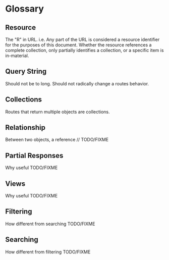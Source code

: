 # Glossary

## Resource
The "R" in URL. i.e. Any part of the URL is considered a resource identifier for the purposes of this document. Whether the resource references a complete collection, only partially identifies a collection, or a specific item is in-material. 

## Query String
Should not be to long. Should not radically change a routes behavior.

## Collections
Routes that return multiple objects are collections.

## Relationship
Between two objects, a reference // TODO/FIXME

## Partial Responses
Why useful  TODO/FIXME

## Views
Why useful  TODO/FIXME

## Filtering
How different from searching  TODO/FIXME

## Searching
How different from filtering  TODO/FIXME

